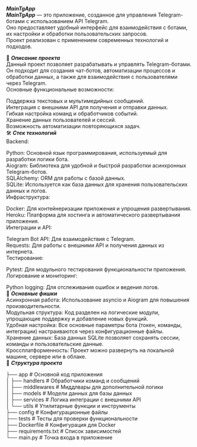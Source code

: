 ***MainTgApp***<br>
***MainTgApp*** — это приложение, созданное для управления Telegram-ботами с использованием API Telegram. <br>
Оно предоставляет удобный интерфейс для взаимодействия с ботами, их настройки и обработки пользовательских запросов. <br>
Проект реализован с применением современных технологий и подходов. <br>

📖 ***Описание проекта***<br>
Данный проект позволяет разрабатывать и управлять Telegram-ботами. <br>
Он подходит для создания чат-ботов, автоматизации процессов и обработки данных, а также для взаимодействия с пользователями через Telegram. <br>
Основные функциональные возможности: <br>

Поддержка текстовых и мультимедийных сообщений. <br>
Интеграция с внешними API для получения и отправки данных. <br>
Гибкая настройка команд и обработчиков событий. <br>
Хранение данных пользователей и сессий. <br>
Возможность автоматизации повторяющихся задач. <br>
🛠️ ***Стек технологий***<br>
Backend: <br>

Python: Основной язык программирования, используемый для разработки логики бота. <br>
Aiogram: Библиотека для удобной и быстрой разработки асинхронных Telegram-ботов. <br>
SQLAlchemy: ORM для работы с базой данных. <br>
SQLite: Используется как база данных для хранения пользовательских данных и логов. <br>
Инфраструктура: <br>

Docker: Для контейнеризации приложения и упрощения развертывания. <br>
Heroku: Платформа для хостинга и автоматического развертывания приложения. <br>
Интеграции и API: <br>

Telegram Bot API: Для взаимодействия с Telegram. <br>
Requests: Для работы с внешними API и получения данных из интернета. <br>
Тестирование: <br>

Pytest: Для модульного тестирования функциональности приложения. <br>
Логирование и мониторинг: <br>

Python logging: Для отслеживания ошибок и ведения логов. <br>
🚀 ***Основные фишки***<br>
Асинхронная работа: Использование asyncio и Aiogram для повышения производительности. <br>
Модульная структура: Код разделен на логические модули, упрощающие поддержку и добавление новых функций. <br>
Удобная настройка: Все основные параметры бота (токен, команды, интеграции) настраиваются через конфигурационные файлы. <br>
Хранение данных: База данных SQLite позволяет сохранять сессии, команды и пользовательские данные. <br>
Кроссплатформенность: Проект можно развернуть на локальной машине, сервере или в облаке. <br>
📂 ***Структура проекта***

├── app                 # Основной код приложения<br>
│   ├── handlers        # Обработчики команд и сообщений<br>
│   ├── middlewares     # Миддлвары для дополнительной логики<br>
│   ├── models          # Модели данных для базы данных<br>
│   ├── services        # Логика интеграции с внешними API<br>
│   └── utils           # Утилитарные функции и инструменты<br>
├── config              # Конфигурационные файлы<br>
├── tests               # Тесты для проверки функциональности<br>
├── Dockerfile          # Конфигурация для Docker<br>
├── requirements.txt    # Список зависимостей<br>
└── main.py             # Точка входа в приложение<br>
 
